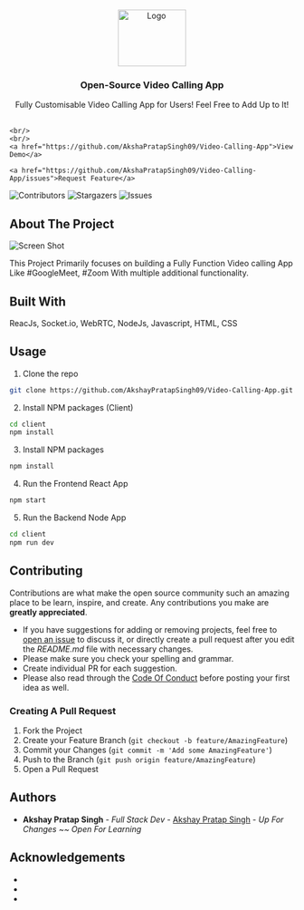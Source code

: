 <br/>
<p align="center">
  <a href="https://github.com/AkshaPratapSingh09/Video-Calling-App">
    <img src="https://i.ibb.co/z2mTj8R/28.jpg" alt="Logo" width="120" height="100">
  </a>

  <h3 align="center">Open-Source Video Calling App</h3>

  <p align="center">
    Fully Customisable Video Calling App for Users! Feel Free to Add Up to It!
    <br/>
    <br/>
    
    <br/>
    <br/>
    <a href="https://github.com/AkshaPratapSingh09/Video-Calling-App">View Demo</a>
    
    <a href="https://github.com/AkshaPratapSingh09/Video-Calling-App/issues">Request Feature</a>
  </p>
</p>

![Contributors](https://img.shields.io/github/contributors/AkshaPratapSingh09/Video-Calling-App?color=dark-green) ![Stargazers](https://img.shields.io/github/stars/AkshaPratapSingh09/Video-Calling-App?style=social) ![Issues](https://img.shields.io/github/issues/AkshaPratapSingh09/Video-Calling-App) 

## About The Project

![Screen Shot](images/screenshot.png)

This Project Primarily focuses on building a Fully Function Video calling App Like #GoogleMeet, #Zoom With multiple additional functionality.

## Built With

ReacJs, Socket.io, WebRTC, NodeJs, Javascript, HTML, CSS

## Usage


1. Clone the repo

```sh
git clone https://github.com/AkshayPratapSingh09/Video-Calling-App.git
```
2. Install NPM packages (Client)

```sh
cd client
npm install
```

3. Install NPM packages

```sh
npm install
```

4. Run the Frontend React App
```sh
npm start
```

5. Run the Backend Node App
```sh
cd client
npm run dev
```

## Contributing

Contributions are what make the open source community such an amazing place to be learn, inspire, and create. Any contributions you make are **greatly appreciated**.
* If you have suggestions for adding or removing projects, feel free to [open an issue](https://github.com/AkshaPratapSingh09/Video-Calling-App/issues/new) to discuss it, or directly create a pull request after you edit the *README.md* file with necessary changes.
* Please make sure you check your spelling and grammar.
* Create individual PR for each suggestion.
* Please also read through the [Code Of Conduct](https://github.com/AkshaPratapSingh09/Video-Calling-App/blob/main/CODE_OF_CONDUCT.md) before posting your first idea as well.

### Creating A Pull Request

1. Fork the Project
2. Create your Feature Branch (`git checkout -b feature/AmazingFeature`)
3. Commit your Changes (`git commit -m 'Add some AmazingFeature'`)
4. Push to the Branch (`git push origin feature/AmazingFeature`)
5. Open a Pull Request

## Authors

* **Akshay Pratap Singh** - *Full Stack Dev* - [Akshay Pratap Singh](https://www.linkedin.com/in/akshaypratap09) - *Up For Changes ~~ Open For Learning*

## Acknowledgements

* []()
* []()
* []()
